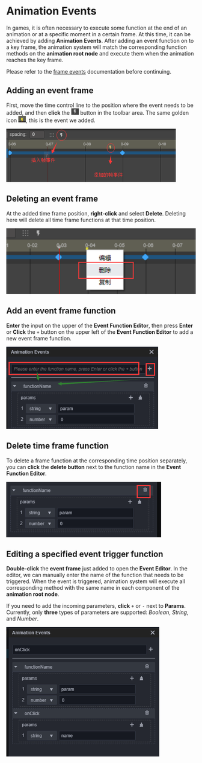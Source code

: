 # Animation Events

In games, it is often necessary to execute some function at the end of an animation or at a specific moment in a certain frame. At this time, it can be achieved by adding __Animation Events__. After adding an event function on to a key frame, the animation system will match the corresponding function methods on the __animation root node__ and execute them when the animation reaches the key frame.

Please refer to the [frame events](./../../engine/animation/animation-component.md#frameevents) documentation before continuing.

## Adding an event frame

First, move the time control line to the position where the event needs to be added, and then __click__ the ![Add-event](animation-event/add-event-btn.png) button in the toolbar area. The same golden icon ![Event](animation-event/event.png), this is the event we added.

![add-event](animation-event/add-event.png)

## Deleting an event frame

At the added time frame position, __right-click__ and select __Delete__. Deleting here will delete all time frame functions at that time position.

![del-event](animation-event/del-event.png)

## Add an event frame function

__Enter__ the input on the upper of the __Event Function Editor__, then press __Enter__ or __Click__ the `+` button on the upper left of the __Event Function Editor__ to add a new event frame function.

![add-function](animation-event/add-function.png)

## Delete time frame function

To delete a frame function at the corresponding time position separately, you can __click__ the __delete button__ next to the function name in the __Event Function Editor__.

![del-func](animation-event/del-func.png)

## Editing a specified event trigger function

__Double-click__ the __event frame__ just added to open the __Event Editor__. In the editor, we can manually enter the name of the function that needs to be triggered. When the event is triggered, animation system will execute all corresponding method with the same name in each component of the __animation root node__.

If you need to add the incoming parameters, __click__ `+` or `-` next to __Params__. Currently, only __three__ types of parameters are supported: *Boolean*, *String*, and *Number*.

![edit-event](animation-event/edit-event.png)
